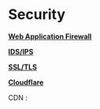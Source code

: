 # Security

**[Web Application Firewall]()**

**[IDS/IPS]()**

**[SSL/TLS]()**

**[Cloudflare]()**

**[]()**
**[]()**


CDN : 
